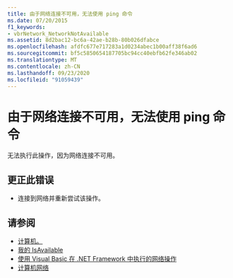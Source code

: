 ```yaml
---
title: 由于网络连接不可用，无法使用 ping 命令
ms.date: 07/20/2015
f1_keywords:
- vbrNetwork_NetworkNotAvailable
ms.assetid: 8d2bac12-bc6a-42ae-b28b-80b026dfabce
ms.openlocfilehash: afdfc677e717283a1d0234abec1b00aff38f6ad6
ms.sourcegitcommit: bf5c5850654187705bc94cc40ebfb62fe346ab02
ms.translationtype: MT
ms.contentlocale: zh-CN
ms.lasthandoff: 09/23/2020
ms.locfileid: "91059439"
---
```

# <a name="unable-to-ping-because-a-network-connection-is-not-available"></a>由于网络连接不可用，无法使用 ping 命令

无法执行此操作，因为网络连接不可用。  
  
## <a name="to-correct-this-error"></a>更正此错误  
  
- 连接到网络并重新尝试该操作。  
  
## <a name="see-also"></a>请参阅

- [计算机。](xref:Microsoft.VisualBasic.Devices.Network.Ping%2A)
- [我的 IsAvailable](xref:Microsoft.VisualBasic.Devices.Network.IsAvailable)
- [使用 Visual Basic 在 .NET Framework 中执行的网络操作](/previous-versions/visualstudio/visual-studio-2010/ms172756(v=vs.100))
- [计算机网络](xref:Microsoft.VisualBasic.Devices.Network)
